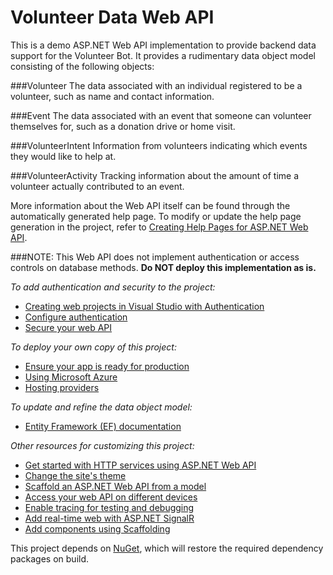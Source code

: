 # Volunteer Data Web API

This is a demo ASP.NET Web API implementation to provide backend data support for the Volunteer Bot. It provides a rudimentary data object model consisting of the following objects:

###Volunteer
The data associated with an individual registered to be a volunteer, such as name and contact information.
    
###Event
The data associated with an event that someone can volunteer themselves for, such as a donation drive or home visit.
    
###VolunteerIntent
Information from volunteers indicating which events they would like to help at.
    
###VolunteerActivity
Tracking information about the amount of time a volunteer actually contributed to an event.

More information about the Web API itself can be found through the automatically generated help page. To modify or update the help page generation in the project, refer to [Creating Help Pages for ASP.NET Web API](http://go.microsoft.com/fwlink/?LinkID=615543).

###NOTE: This Web API does not implement authentication or access controls on database methods. **Do NOT deploy this implementation as is.**

*To add authentication and security to the project:*
* [Creating web projects in Visual Studio with Authentication](http://go.microsoft.com/fwlink/?LinkID=320957)
* [Configure authentication](http://go.microsoft.com/fwlink/?LinkID=320962)
* [Secure your web API](http://go.microsoft.com/fwlink/?LinkID=615545)

*To deploy your own copy of this project:*
* [Ensure your app is ready for production](http://go.microsoft.com/fwlink/?LinkID=615534)
* [Using Microsoft Azure](http://go.microsoft.com/fwlink/?LinkID=615535)
* [Hosting providers](http://go.microsoft.com/fwlink/?LinkID=615536)

*To update and refine the data object model:*
* [Entity Framework (EF) documentation](https://msdn.microsoft.com/en-us/data/aa937723)

*Other resources for customizing this project:*
* [Get started with HTTP services using ASP.NET Web API](http://go.microsoft.com/fwlink/?LinkID=320959)
* [Change the site's theme](http://go.microsoft.com/fwlink/?LinkID=320960) 
* [Scaffold an ASP.NET Web API from a model](http://go.microsoft.com/fwlink/?LinkID=320963)
* [Access your web API on different devices](http://go.microsoft.com/fwlink/?LinkID=615544) 
* [Enable tracing for testing and debugging](http://go.microsoft.com/fwlink/?LinkID=615546)
* [Add real-time web with ASP.NET SignalR](http://go.microsoft.com/fwlink/?LinkID=615530)
* [Add components using Scaffolding](http://go.microsoft.com/fwlink/?LinkID=615531) 

This project depends on [NuGet](http://go.microsoft.com/fwlink/?LinkID=320961), which will restore the required dependency packages on build. 

